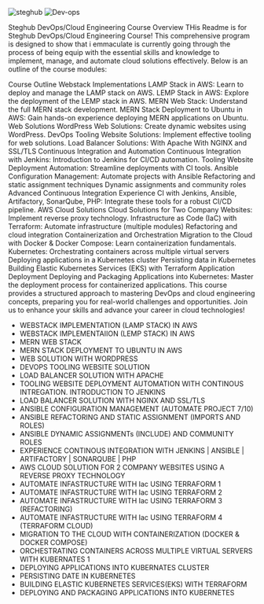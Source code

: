 ![steghub](https://github.com/user-attachments/assets/fffe24ba-ca04-49bf-ac1b-c1a968d28e66)
![Dev-ops](https://github.com/user-attachments/assets/86f842f0-eedb-4023-abc6-cb4a2cd1e1e4)



Steghub DevOps/Cloud Engineering Course Overview
THis Readme is for Steghub DevOps/Cloud Engineering Course! This comprehensive program is designed to show that i emmaculate is currently going through the process of being equip with the essential skills and knowledge to implement, manage, and automate cloud solutions effectively. Below is an outline of the course modules:

Course Outline
Webstack Implementations
LAMP Stack in AWS: Learn to deploy and manage the LAMP stack on AWS.
LEMP Stack in AWS: Explore the deployment of the LEMP stack in AWS.
MERN Web Stack: Understand the full MERN stack development.
MERN Stack Deployment to Ubuntu in AWS: Gain hands-on experience deploying MERN applications on Ubuntu.
Web Solutions
WordPress Web Solutions: Create dynamic websites using WordPress.
DevOps Tooling Website Solutions: Implement effective tooling for web solutions.
Load Balancer Solutions:
With Apache
With NGINX and SSL/TLS
Continuous Integration and Automation
Continuous Integration with Jenkins: Introduction to Jenkins for CI/CD automation.
Tooling Website Deployment Automation: Streamline deployments with CI tools.
Ansible Configuration Management:
Automate projects with Ansible
Refactoring and static assignment techniques
Dynamic assignments and community roles
Advanced Continuous Integration
Experience CI with Jenkins, Ansible, Artifactory, SonarQube, PHP: Integrate these tools for a robust CI/CD pipeline.
AWS Cloud Solutions
Cloud Solutions for Two Company Websites: Implement reverse proxy technology.
Infrastructure as Code (IaC) with Terraform:
Automate infrastructure (multiple modules)
Refactoring and cloud integration
Containerization and Orchestration
Migration to the Cloud with Docker & Docker Compose: Learn containerization fundamentals.
Kubernetes:
Orchestrating containers across multiple virtual servers
Deploying applications in a Kubernetes cluster
Persisting data in Kubernetes
Building Elastic Kubernetes Services (EKS) with Terraform
Application Deployment
Deploying and Packaging Applications into Kubernetes: Master the deployment process for containerized applications.
This course provides a structured approach to mastering DevOps and cloud engineering concepts, preparing you for real-world challenges and opportunities. Join us to enhance your skills and advance your career in cloud technologies!


* WEBSTACK IMPLEMENTATION (LAMP STACK) IN AWS
* WEBSTACK IMPLEMENTAIION (LEMP STACK) IN AWS
* MERN WEB STACK
* MERN STACK DEPLOYMENT TO UBUNTU IN AWS
* WEB SOLUTION WITH WORDPRESS
* DEVOPS TOOLING WEBSITE SOLUTION
* LOAD BALANCER SOLUTION WITH APACHE
* TOOLING WEBSITE DEPLOYMENT AUTOMATION WITH CONTINOUS INTREGATION. INTRODUCTION TO JENKINS
* LOAD BALANCER SOLUTION WITH NGINX AND SSL/TLS
* ANSIBLE CONFIGURATION MANAGEMENT (AUTOMATE PROJECT 7/10)
* ANSIBLE REFACTORING AND STATIC ASSIGNMENT (IMPORTS AND ROLES)
* ANSIBLE DYNAMIC ASSIGNMENTs (INCLUDE) AND COMMUNITY ROLES
* EXPERIENCE CONTINOUS INTEGRATION WITH JENKINS | ANSIBLE | ARTIFACTORY | SONARQUBE | PHP
* AWS CLOUD SOLUTION FOR 2 COMPANY WEBSITES USING A REVERSE PROXY TECHNOLOGY
* AUTOMATE INFASTRUCTURE WITH Iac USING TERRAFORM 1
* AUTOMATE INFASTRUCTURE WITH Iac USING TERRAFORM 2
* AUTOMATE INFASTRUCTURE WITH Iac USING TERRAFORM 3 (REFACTORING)
* AUTOMATE INFASTRUCTURE WITH Iac USING TERRAFORM 4 (TERRAFORM CLOUD)
* MIGRATION TO THE CLOUD WITH CONTAINERIZATION (DOCKER & DOCKER COMPOSE)
* ORCHESTRATING CONTAINERS ACROSS MULTIPLE VIRTUAL SERVERS WITH KUBERNATES 1
* DEPLOYING APPLICATIONS INTO KUBERNATES CLUSTER
* PERSISTING DATE IN KUBERNETES
* BUILDING ELASTIC KUBERNETES SERVICES(EKS) WITH TERRAFORM
* DEPLOYING AND PACKAGING APPLICATIONS INTO KUBERNETES

